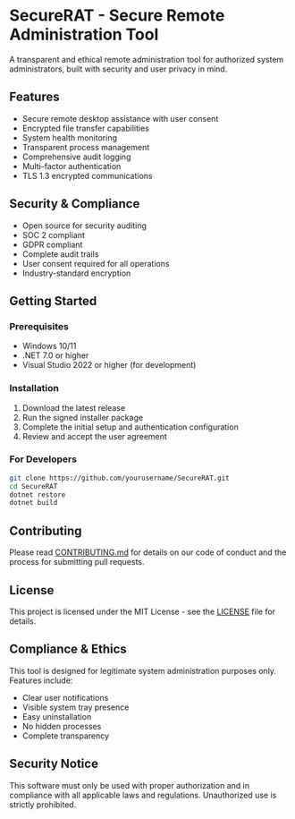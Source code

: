 # SecureRAT - Secure Remote Administration Tool

A transparent and ethical remote administration tool for authorized system administrators, built with security and user privacy in mind.

## Features

- Secure remote desktop assistance with user consent
- Encrypted file transfer capabilities
- System health monitoring
- Transparent process management
- Comprehensive audit logging
- Multi-factor authentication
- TLS 1.3 encrypted communications

## Security & Compliance

- Open source for security auditing
- SOC 2 compliant
- GDPR compliant
- Complete audit trails
- User consent required for all operations
- Industry-standard encryption

## Getting Started

### Prerequisites

- Windows 10/11
- .NET 7.0 or higher
- Visual Studio 2022 or higher (for development)

### Installation

1. Download the latest release
2. Run the signed installer package
3. Complete the initial setup and authentication configuration
4. Review and accept the user agreement

### For Developers

```bash
git clone https://github.com/yourusername/SecureRAT.git
cd SecureRAT
dotnet restore
dotnet build
```

## Contributing

Please read [CONTRIBUTING.md](CONTRIBUTING.md) for details on our code of conduct and the process for submitting pull requests.

## License

This project is licensed under the MIT License - see the [LICENSE](LICENSE) file for details.

## Compliance & Ethics

This tool is designed for legitimate system administration purposes only. Features include:
- Clear user notifications
- Visible system tray presence
- Easy uninstallation
- No hidden processes
- Complete transparency

## Security Notice

This software must only be used with proper authorization and in compliance with all applicable laws and regulations. Unauthorized use is strictly prohibited.
